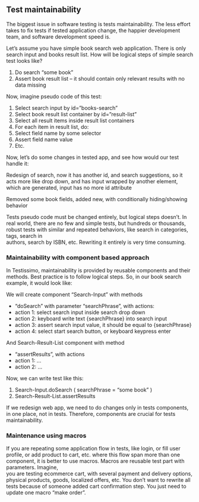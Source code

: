 ## Test maintainability 

 

The biggest issue in software testing is tests maintainability. The less effort takes to fix tests if tested application change, the happier development team, and software development speed is.

Let’s assume you have simple book search web application. There is only search input and books result list. How will be logical steps of simple search test looks like?

1.  Do search “some book”
2.  Assert book result list – it should contain only relevant results with no data missing

Now, imagine pseudo code of this test:

1.  Select search input by id=”books-search”
2.  Select book result list container by id=”result-list”
3.  Select all result items inside result list containers
4.  For each item in result list, do:
5.  Select field name by some selector
6.  Assert field name value
7.  Etc.

Now, let’s do some changes in tested app, and see how would our test handle it:

Redesign of search, now it has another id, and search suggestions, so it acts more like drop down, and has input wrapped by another element, which are generated, input has no more id attribute

Removed some book fields, added new, with conditionally hiding/showing behavior

Tests pseudo code must be changed entirely, but logical steps doesn’t. In real world, there are no few and simple tests, but hundreds or thousands, robust tests with similar and repeated behaviors, like search in categories, tags, search in  
authors, search by ISBN, etc. Rewriting it entirely is very time consuming.

### Maintainability with component based approach

In Testissimo, maintainability is provided by reusable components and their methods. Best practice is to follow logical steps. So, in our book search example, it would look like:

We will create component “Search-Input” with methods

* “doSearch” with parameter “searchPhrase”, with actions:
* action 1: select search input inside search drop down
* action 2: keyboard write text {searchPhrase} into search input
* action 3: assert search input value, it should be equal to {searchPhrase}
* action 4: select start search button, or keyboard keypress enter

And Search-Result-List component with method

* “assertResults”, with actions
* action 1: …
* action 2: …

Now, we can write test like this:

1.  Search-Input.doSearch ( searchPhrase = “some book” )
2.  Search-Result-List.assertResults

If we redesign web app, we need to do changes only in tests components, in one place, not in tests. Therefore, components are crucial for tests maintainability.

### Maintenance using macros

If you are repeating some application flow in tests, like login, or fill user profile, or add product to cart, etc. where this flow span more than one component, it is better to use macros. Macros are reusable test part with parameters. Imagine,  
you are testing ecommerce cart, with several payment and delivery options, physical products, goods, localized offers, etc. You don’t want to rewrite all tests because of someone added cart confirmation step. You just need to update one macro “make order”. 

